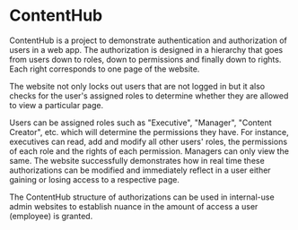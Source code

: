 # ContentHub

ContentHub is a project to demonstrate authentication and authorization of users in a web app. The authorization is designed in a hierarchy that goes from users down to roles, down to permissions and finally down to rights. Each right corresponds to one page of the website.

The website not only locks out users that are not logged in but it also checks for the user's assigned roles to determine whether they are allowed to view a particular page.

Users can be assigned roles such as "Executive", "Manager", "Content Creator", etc. which will determine the permissions they have. For instance, executives can read, add and modify all other users' roles, the permissions of each role and the rights of each permission. Managers can only view the same. The website successfully demonstrates how in real time these authorizations can be modified and immediately reflect in a user either gaining or losing access to a respective page.

The ContentHub structure of authorizations can be used in internal-use admin websites to establish nuance in the amount of access a user (employee) is granted.